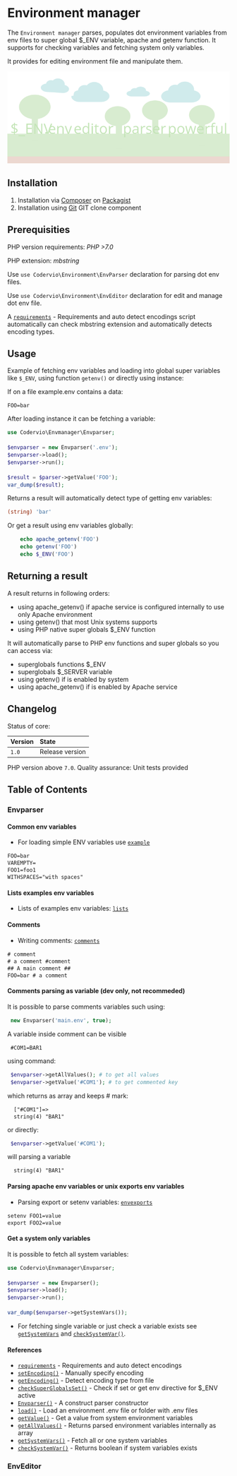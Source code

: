 # Environment manager

The `Environment manager` parses, populates dot environment variables from env files to super global $_ENV variable, apache and getenv function.
It supports for checking variables and fetching system only variables.

It provides for editing environment file and manipulate them.

![Screenshot](https://github.com/Codervio/Envmanager/raw/master/screenshot.png "Screenshot")

## Installation

1. Installation via [Composer](http://www.composer.org) on [Packagist](https://packagist.org/packages/codervio/envmanager)
2. Installation using [Git](http://www.github.com) GIT clone component

## Prerequisities

PHP version requirements: _PHP >7.0_

PHP extension: _mbstring_

Use `use Codervio\Environment\EnvParser` declaration for parsing dot env files.

Use `use Codervio\Environment\EnvEditor` declaration for edit and manage dot env file.

A [`requirements`](requirements.md) - Requirements and auto detect encodings script automatically can check mbstring extension and automatically detects encoding types.

## Usage

Example of fetching env variables and loading into global super variables like `$_ENV`, using function `getenv()` or directly using instance: 

If on a file example.env contains a data: 

```text
FOO=bar
```

After loading instance it can be fetching a variable:

```php
use Codervio\Envmanager\Envparser;

$envparser = new Envparser('.env');
$envparser->load();
$envparser->run();

$result = $parser->getValue('FOO');
var_dump($result);
```

Returns a result will automatically detect type of getting env variables:

```php
(string) 'bar'
```

Or get a result using env variables globally:
```php
    echo apache_getenv('FOO')
    echo getenv('FOO')
    echo $_ENV('FOO')
```

## Returning a result

A result returns in following orders:
- using apache_getenv() if apache service is configured internally to use only Apache environment
- using getenv() that most Unix systems supports
- using PHP native super globals $_ENV function

It will automatically parse to PHP env functions and super globals so you can access via:
- superglobals functions $_ENV
- superglobals $_SERVER variable
- using getenv() if is enabled by system
- using apache_getenv() if is enabled by Apache service

## Changelog

Status of core:

| Version       | State                |
| ------------- |:-------------------- |
| `1.0`         | Release version      |

PHP version above `7.0`.
Quality assurance: Unit tests provided

## Table of Contents

### Envparser

#### Common env variables

* For loading simple ENV variables use [`example`](getvalue.md)

```text
FOO=bar
VAREMPTY=
FOO1=foo1
WITHSPACES="with spaces"
```

#### Lists examples env variables

* Lists of examples env variables: [`lists`](lists.md)

#### Comments

* Writing comments: [`comments`](comments.md)

```shell
# comment
# a comment #comment
## A main comment ##
FOO=bar # a comment
```

#### Comments parsing as variable (dev only, not recommeded)

It is possible to parse comments variables such using:

```php
 new Envparser('main.env', true);
```

A variable inside comment can be visible

```shell 
 #COM1=BAR1
```

using command:

```php
 $envparser->getAllValues(); # to get all values
 $envparser->getValue('#COM1'); # to get commented key
```

which returns as array and keeps # mark:

```shell
  ["#COM1"]=>
  string(4) "BAR1"
```

or directly:

```php
 $envparser->getValue('#COM1');
```

will parsing a variable

```shell
  string(4) "BAR1"
```

#### Parsing apache env variables or unix exports env variables

* Parsing export or setenv variables: [`envexports`](envexports.md)

```shell
setenv FOO1=value
export FOO2=value
```

#### Get a system only variables

It is possible to fetch all system variables:

```php
use Codervio\Envmanager\Envparser;

$envparser = new Envparser();
$envparser->load();
$envparser->run();

var_dump($envparser->getSystemVars());
```

* For fetching single variable or just check a variable exists see [`getSystemVars`](getsystemvars.md) and [`checkSystemVar()`](checksystemvar.md). 

#### References

* [`requirements`](requirements.md) - Requirements and auto detect encodings
* [`setEncoding()`](requirements.md) - Manually specify encoding
* [`getEncoding()`](requirements.md) - Detect encoding type from file
* [`checkSuperGlobalsSet()`](checksuperglobalsset.md) - Check if set or get env directive for $_ENV active
* [`Envparser()`](envparser.md) - A construct parser constructor
* [`load()`](load.md) - Load an environment .env  file or folder with .env files
* [`getValue()`](getvalue.md) - Get a value from system environment variables
* [`getAllValues()`](getallvalues.md) - Returns parsed environment variables internally as array
* [`getSystemVars()`](getsystemvars.md) - Fetch all or one system variables
* [`checkSystemVar()`](checksystemvar.md) - Returns boolean if system variables exists

### EnvEditor

